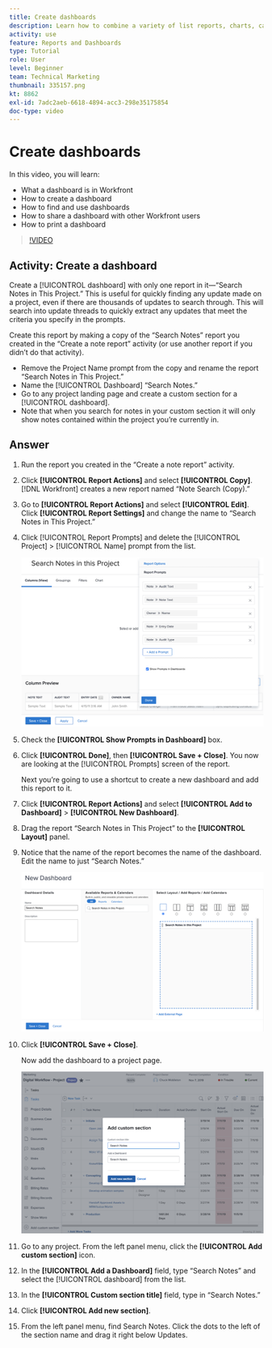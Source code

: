 ```yaml
---
title: Create dashboards
description: Learn how to combine a variety of list reports, charts, calendars and external web pages into a dashboard in Workfront.
activity: use
feature: Reports and Dashboards
type: Tutorial
role: User
level: Beginner
team: Technical Marketing
thumbnail: 335157.png
kt: 8862
exl-id: 7adc2aeb-6618-4894-acc3-298e35175854
doc-type: video
---
```

# Create dashboards

In this video, you will learn:

* What a dashboard is in Workfront
* How to create a dashboard
* How to find and use dashboards
* How to share a dashboard with other Workfront users
* How to print a dashboard

>[!VIDEO](https://video.tv.adobe.com/v/335157/?quality=12)

## Activity: Create a dashboard

Create a [!UICONTROL dashboard] with only one report in it—“Search Notes in This Project.” This is useful for quickly finding any update made on a project, even if there are thousands of updates to search through. This will search into update threads to quickly extract any updates that meet the criteria you specify in the prompts.

Create this report by making a copy of the “Search Notes” report you created in the “Create a note report” activity (or use another report if you didn’t do that activity).

* Remove the Project Name prompt from the copy and rename the report “Search Notes in This Project.”
* Name the [!UICONTROL Dashboard] “Search Notes.”
* Go to any project landing page and create a custom section for a [!UICONTROL dashboard].
* Note that when you search for notes in your custom section it will only show notes contained within the project you’re currently in.

## Answer

1. Run the report you created in the “Create a note report” activity.
1. Click **[!UICONTROL Report Actions]** and select **[!UICONTROL Copy]**. [!DNL Workfront] creates a new report named “Note Search (Copy).”
1. Go to **[!UICONTROL Report Actions]** and select **[!UICONTROL Edit]**. Click **[!UICONTROL Report Settings]** and change the name to “Search Notes in This Project.”
1. Click [!UICONTROL Report Prompts] and delete the [!UICONTROL Project] > [!UICONTROL Name] prompt from the list.

   ![An image of the screen to create a new dashboard](assets/edit-report-prompts.png)

1. Check the **[!UICONTROL Show Prompts in Dashboard]** box.
1. Click **[!UICONTROL Done]**, then **[!UICONTROL Save + Close]**. You now are looking at the [!UICONTROL Prompts] screen of the report.

   Next you’re going to use a shortcut to create a new dashboard and add this report to it.

1. Click **[!UICONTROL Report Actions]** and select **[!UICONTROL Add to Dashboard]** > **[!UICONTROL New Dashboard]**.
1. Drag the report “Search Notes in This Project” to the **[!UICONTROL Layout]** panel.
1. Notice that the name of the report becomes the name of the dashboard. Edit the name to just “Search Notes.”

   ![An image of the screen to create a new dashboard](assets/create-dashboard.png)

1. Click **[!UICONTROL Save + Close]**.

   Now add the dashboard to a project page.

   ![An image of the screen to create a new dashboard](assets/add-custom-section.png)

1. Go to any project. From the left panel menu, click the **[!UICONTROL Add custom section]** icon.
1. In the **[!UICONTROL Add a Dashboard]** field, type “Search Notes” and select the [!UICONTROL dashboard] from the list.
1. In the **[!UICONTROL Custom section title]** field, type in “Search Notes.”
1. Click **[!UICONTROL Add new section]**.
1. From the left panel menu, find Search Notes. Click the dots to the left of the section name and drag it right below Updates.
